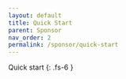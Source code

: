 ```yaml
---
layout: default
title: Quick Start
parent: Sponsor
nav_order: 2
permalink: /sponsor/quick-start
---
```


Quick start
{: .fs-6 }
